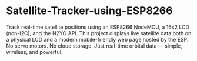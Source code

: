 # Satellite-Tracker-using-ESP8266
Track real-time satellite positions using an ESP8266 NodeMCU, a 16x2 LCD (non-I2C), and the N2YO API. This project displays live satellite data both on a physical LCD and a modern mobile-friendly web page hosted by the ESP. No servo motors. No cloud storage. Just real-time orbital data — simple, wireless, and powerful.
